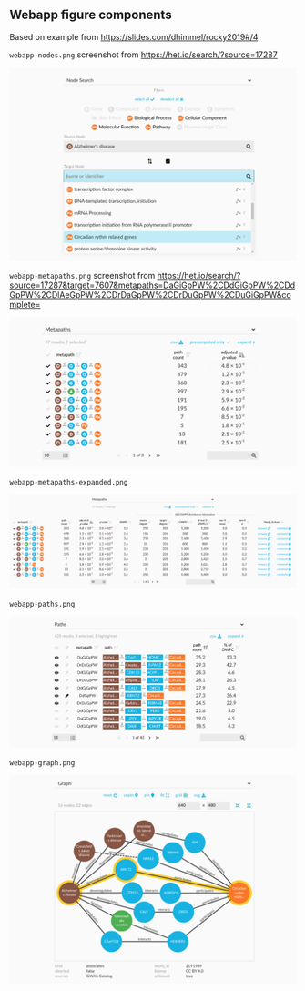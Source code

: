 ## Webapp figure components

Based on example from https://slides.com/dhimmel/rocky2019#/4.

`webapp-nodes.png` screenshot from https://het.io/search/?source=17287

![](webapp-nodes.png)

`webapp-metapaths.png` screenshot from https://het.io/search/?source=17287&target=7607&metapaths=DaGiGpPW%2CDdGiGpPW%2CDdGpPW%2CDlAeGpPW%2CDrDaGpPW%2CDrDuGpPW%2CDuGiGpPW&complete=

![](webapp-metapaths.png)

`webapp-metapaths-expanded.png`

![](webapp-metapaths-expanded.png)

`webapp-paths.png`

![](webapp-paths.png)

`webapp-graph.png`

![](webapp-graph.png)
